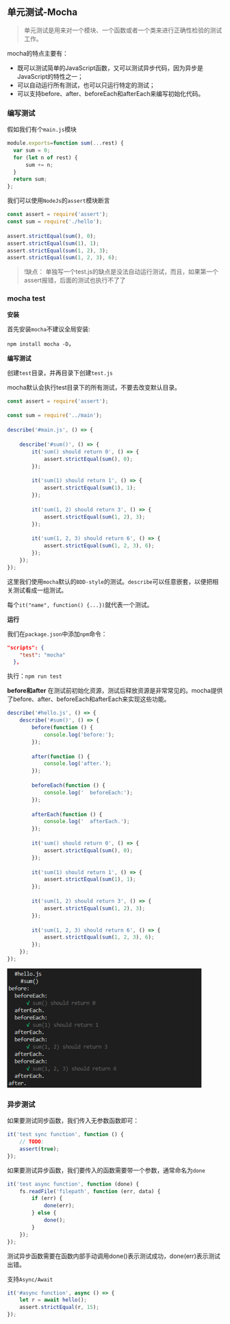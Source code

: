## 单元测试-Mocha

> 单元测试是用来对一个模块、一个函数或者一个类来进行正确性检验的测试工作。

mocha的特点主要有：

+ 既可以测试简单的JavaScript函数，又可以测试异步代码，因为异步是JavaScript的特性之一；
+ 可以自动运行所有测试，也可以只运行特定的测试；
+ 可以支持before、after、beforeEach和afterEach来编写初始化代码。

### 编写测试

假如我们有个`main.js`模块

```js
module.exports=function sum(...rest) {
  var sum = 0;
  for (let n of rest) {
      sum += n;
  }
  return sum;
};
```

我们可以使用`NodeJs`的`assert`模块断言
```js
const assert = require('assert');
const sum = require('./hello');

assert.strictEqual(sum(), 0);
assert.strictEqual(sum(1), 1);
assert.strictEqual(sum(1, 2), 3);
assert.strictEqual(sum(1, 2, 3), 6);
```

>!缺点： 单独写一个test.js的缺点是没法自动运行测试，而且，如果第一个assert报错，后面的测试也执行不了了

### mocha test

**安装**

首先安装`mocha`不建议全局安装:

`npm install mocha -D`，


**编写测试**

创建`test`目录，并再目录下创建`test.js`

mocha默认会执行test目录下的所有测试，不要去改变默认目录。

```js
const assert = require('assert');

const sum = require('../main');

describe('#main.js', () => {

    describe('#sum()', () => {
        it('sum() should return 0', () => {
            assert.strictEqual(sum(), 0);
        });

        it('sum(1) should return 1', () => {
            assert.strictEqual(sum(1), 1);
        });

        it('sum(1, 2) should return 3', () => {
            assert.strictEqual(sum(1, 2), 3);
        });

        it('sum(1, 2, 3) should return 6', () => {
            assert.strictEqual(sum(1, 2, 3), 6);
        });
    });
});
```

这里我们使用`mocha`默认的`BDD-style`的测试。`describe`可以任意嵌套，以便把相关测试看成一组测试。

每个`it("name", function() {...})`就代表一个测试。


**运行**

我们在`package.json`中添加`npm`命令：

```json
"scripts": {
    "test": "mocha"
  },
```

执行：`npm run test`

**before和after**
在测试前初始化资源，测试后释放资源是非常常见的。mocha提供了before、after、beforeEach和afterEach来实现这些功能。

```js
describe('#hello.js', () => {
    describe('#sum()', () => {
        before(function () {
            console.log('before:');
        });

        after(function () {
            console.log('after.');
        });

        beforeEach(function () {
            console.log('  beforeEach:');
        });

        afterEach(function () {
            console.log('  afterEach.');
        });

        it('sum() should return 0', () => {
            assert.strictEqual(sum(), 0);
        });

        it('sum(1) should return 1', () => {
            assert.strictEqual(sum(1), 1);
        });

        it('sum(1, 2) should return 3', () => {
            assert.strictEqual(sum(1, 2), 3);
        });

        it('sum(1, 2, 3) should return 6', () => {
            assert.strictEqual(sum(1, 2, 3), 6);
        });
    });
});
```

![](../static/images/zatan/test/mocha_run1.png)

### 异步测试

如果要测试同步函数，我们传入无参数函数即可：

```js
it('test sync function', function () {
    // TODO:
    assert(true);
});
```

如果要测试异步函数，我们要传入的函数需要带一个参数，通常命名为`done`

```js
it('test async function', function (done) {
    fs.readFile('filepath', function (err, data) {
        if (err) {
            done(err);
        } else {
            done();
        }
    });
});
```

测试异步函数需要在函数内部手动调用done()表示测试成功，done(err)表示测试出错。

支持`Async/Await`

```js
it('#async function', async () => {
    let r = await hello();
    assert.strictEqual(r, 15);
});
```




